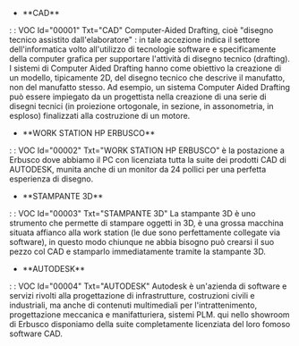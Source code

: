 - \*\*CAD\*\*

 :  : VOC Id="00001" Txt="CAD"
Computer-Aided Drafting, cioè "disegno tecnico assistito dall'elaboratore" :  in tale accezione indica il settore dell'informatica volto all'utilizzo di tecnologie software e specificamente della computer grafica per supportare l'attività di disegno tecnico (drafting). I sistemi di Computer Aided Drafting hanno come obiettivo la creazione di un modello, tipicamente 2D, del disegno tecnico che descrive il manufatto, non del manufatto stesso. Ad esempio, un sistema Computer Aided Drafting può essere impiegato da un progettista nella creazione di una serie di disegni tecnici (in proiezione ortogonale, in sezione, in assonometria, in esploso) finalizzati alla costruzione di un motore.
- \*\*WORK STATION HP ERBUSCO\*\*

 :  : VOC Id="00002" Txt="WORK STATION HP ERBUSCO"
è la postazione a Erbusco dove abbiamo il PC con licenziata tutta la suite dei prodotti CAD di AUTODESK, munita anche di un monitor da 24 pollici per una perfetta esperienza di disegno.
- \*\*STAMPANTE 3D\*\*

 :  : VOC Id="00003" Txt="STAMPANTE 3D"
La stampante 3D è uno strumento che permette di stampare oggetti in 3D, è una grossa macchina situata affianco alla work station (le due sono perfettamente collegate via software), in questo modo chiunque ne abbia bisogno può crearsi il suo pezzo col CAD e stamparlo immediatamente tramite la stampante 3D.
- \*\*AUTODESK\*\*

 :  : VOC Id="00004" Txt="AUTODESK"
Autodesk è un'azienda di software e servizi rivolti alla progettazione di infrastrutture, costruzioni civili e industriali, ma anche di contenuti multimediali per l'intrattenimento, progettazione meccanica e manifatturiera, sistemi PLM. qui nello showroom di Erbusco disponiamo della suite completamente licenziata del loro fomoso software CAD.
